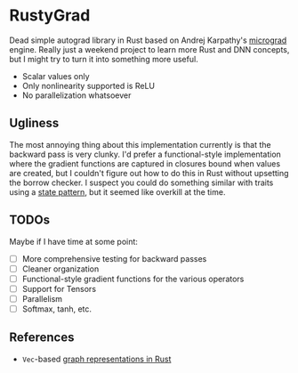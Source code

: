 # RustyGrad
Dead simple autograd library in Rust based on Andrej Karpathy's [micrograd](https://youtu.be/VMj-3S1tku0) engine. 
Really just a weekend project to learn more Rust and DNN concepts, but I might try to turn it into something more
useful. 

- Scalar values only
- Only nonlinearity supported is ReLU
- No parallelization whatsoever

## Ugliness
The most annoying thing about this implementation currently is that the
backward pass is very clunky. I'd prefer a functional-style implementation
where the gradient functions are captured in closures bound when values are
created, but I couldn't figure out how to do this in Rust without upsetting the
borrow checker. I suspect you could do something similar with traits using a [state
pattern](https://doc.rust-lang.org/book/ch17-03-oo-design-patterns.html), but
it seemed like overkill at the time. 

## TODOs
Maybe if I have time at some point:
- [ ] More comprehensive testing for backward passes
- [ ] Cleaner organization
- [ ] Functional-style gradient functions for the various operators
- [ ] Support for Tensors
- [ ] Parallelism
- [ ] Softmax, tanh, etc. 

## References
- `Vec`-based [graph representations in Rust](https://paulkernfeld.com/2018/06/17/exploring-computation-graphs-in-rust.html)
